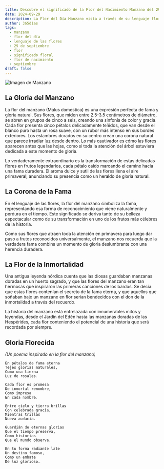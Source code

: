 ```yaml
---
title: Descubre el significado de la Flor del Nacimiento Manzano del 29 de septiembre
date: 2024-09-29
description: La Flor del Día Manzano vista a través de su lenguaje floral e historias
author: 365días
tags:
  - manzano
  - flor del día
  - lenguaje de las flores
  - 29 de septiembre
  - flor
  - significado floral
  - flor de nacimiento
  - septiembre
draft: false
---
```


![Imagen de Manzano](https://cdn.pixabay.com/photo/2022/05/03/14/50/flowers-7171863_1280.jpg#center)


## La Gloria del Manzano

La flor del manzano (Malus domestica) es una expresión perfecta de fama y gloria natural. Sus flores, que miden entre 2.5-3.5 centímetros de diámetro, se abren en grupos de cinco a seis, creando una sinfonía de color y gracia. Cada flor presenta cinco pétalos delicadamente teñidos, que van desde el blanco puro hasta un rosa suave, con un rubor más intenso en sus bordes exteriores. Los estambres dorados en su centro crean una corona natural que parece irradiar luz desde dentro. Lo más cautivador es cómo las flores aparecen antes que las hojas, como si toda la atención del árbol estuviera dedicada a este momento de gloria.

Lo verdaderamente extraordinario es la transformación de estas delicadas flores en frutos legendarios, cada pétalo caído marcando el camino hacia una fama duradera. El aroma dulce y sutil de las flores llena el aire primaveral, anunciando su presencia como un heraldo de gloria natural.

## La Corona de la Fama

En el lenguaje de las flores, la flor del manzano simboliza la fama, representando esa forma de reconocimiento que viene naturalmente y perdura en el tiempo. Este significado se deriva tanto de su belleza espectacular como de su transformación en uno de los frutos más célebres de la historia.

Como sus flores que atraen toda la atención en primavera para luego dar paso a frutos reconocidos universalmente, el manzano nos recuerda que la verdadera fama combina un momento de gloria deslumbrante con una herencia duradera.

## La Flor de la Inmortalidad

Una antigua leyenda nórdica cuenta que las diosas guardaban manzanas doradas en un huerto sagrado, y que las flores del manzano eran tan hermosas que inspiraron las primeras canciones de los bardos. Se decía que estas flores contenían el secreto de la fama eterna, y que aquellos que soñaban bajo un manzano en flor serían bendecidos con el don de la inmortalidad a través del recuerdo.

La historia del manzano está entrelazada con innumerables mitos y leyendas, desde el Jardín del Edén hasta las manzanas doradas de las Hespérides, cada flor conteniendo el potencial de una historia que será recordada por siempre.

## Gloria Florecida
*(Un poema inspirado en la flor del manzano)*

```
En pétalos de fama eterna
Tejes glorias naturales,
Como una tierna
Luz de rosales.

Cada flor es promesa
De inmortal renombre,
Como impresa
En cada nombre.

Entre cielo y tierra brillas
Con celebrada gracia,
Mientras trillas
Nueva audacia.

Guardián de eternas glorias
Que el tiempo preserva,
Como historias
Que el mundo observa.

En tu forma radiante late
Un destino famoso,
Como un embate
De luz glorioso.
```